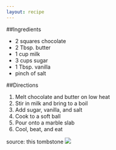 ```yaml
---
layout: recipe
---
```


##Ingredients
- 2 squares chocolate
- 2 Tbsp. butter
- 1 cup milk
- 3 cups sugar
- 1 Tbsp. vanilla
- pinch of salt

##Directions
1. Melt chocolate and butter on low heat
2. Stir in milk and bring to a boil
3. Add sugar, vanilla, and salt
4. Cook to a soft ball
5. Pour onto a marble slab
6. Cool, beat, and eat

source: this tombstone
![](http://i.imgur.com/3LyNjuk.png)
